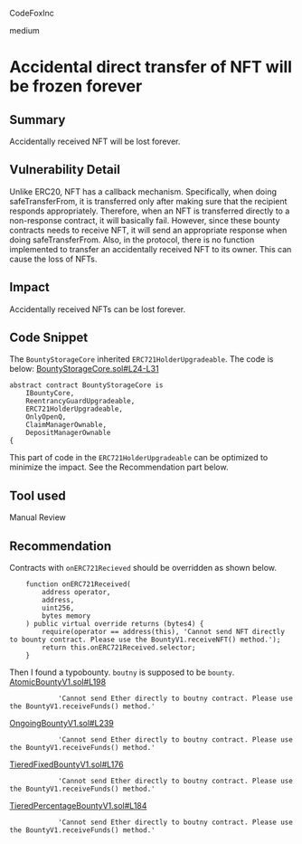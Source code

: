 CodeFoxInc

medium

# Accidental direct transfer of NFT will be frozen forever

## Summary

Accidentally received NFT will be lost forever. 

## Vulnerability Detail

Unlike ERC20, NFT has a callback mechanism. Specifically, when doing safeTransferFrom, it is transferred only after making sure that the recipient responds appropriately. Therefore, when an NFT is transferred directly to a non-response contract, it will basically fail. 
However, since these bounty contracts needs to receive NFT, it will send an appropriate response when doing safeTransferFrom.
Also, in the protocol, there is no function implemented to transfer an accidentally received NFT to its owner. This can cause the loss of NFTs. 

## Impact

Accidentally received NFTs can be lost forever.

## Code Snippet

The `BountyStorageCore` inherited `ERC721HolderUpgradeable`. The code is below: 
[BountyStorageCore.sol#L24-L31](https://github.com/sherlock-audit/2023-02-openq/blob/main/contracts/Bounty/Storage/BountyStorageCore.sol#L24-L31)
```solidity
abstract contract BountyStorageCore is
    IBountyCore,
    ReentrancyGuardUpgradeable,
    ERC721HolderUpgradeable,
    OnlyOpenQ,
    ClaimManagerOwnable,
    DepositManagerOwnable
{
```
This part of code in the `ERC721HolderUpgradeable` can be optimized to minimize the impact. See the Recommendation part below. 

## Tool used

Manual Review

## Recommendation

Contracts with `onERC721Recieved` should be overridden as shown below.
```solidity
    function onERC721Received(
        address operator,
        address,
        uint256,
        bytes memory
    ) public virtual override returns (bytes4) {
        require(operator == address(this), 'Cannot send NFT directly to bounty contract. Please use the BountyV1.receiveNFT() method.');
        return this.onERC721Received.selector;
    }
```
Then I found a typobounty.
`boutny` is supposed to be `bounty`.
[AtomicBountyV1.sol#L198](https://github.com/sherlock-audit/2023-02-openq/blob/main/contracts/Bounty/Implementations/AtomicBountyV1.sol#L198)
```solidity
            'Cannot send Ether directly to boutny contract. Please use the BountyV1.receiveFunds() method.'
```
[OngoingBountyV1.sol#L239](https://github.com/sherlock-audit/2023-02-openq/blob/main/contracts/Bounty/Implementations/OngoingBountyV1.sol#L239)
```solidity
            'Cannot send Ether directly to boutny contract. Please use the BountyV1.receiveFunds() method.'
```
[TieredFixedBountyV1.sol#L176](https://github.com/sherlock-audit/2023-02-openq/blob/main/contracts/Bounty/Implementations/TieredFixedBountyV1.sol#L176)
```solidity
            'Cannot send Ether directly to boutny contract. Please use the BountyV1.receiveFunds() method.'
```
[TieredPercentageBountyV1.sol#L184](https://github.com/sherlock-audit/2023-02-openq/blob/main/contracts/Bounty/Implementations/TieredPercentageBountyV1.sol#L184)
```solidity
            'Cannot send Ether directly to boutny contract. Please use the BountyV1.receiveFunds() method.'
```